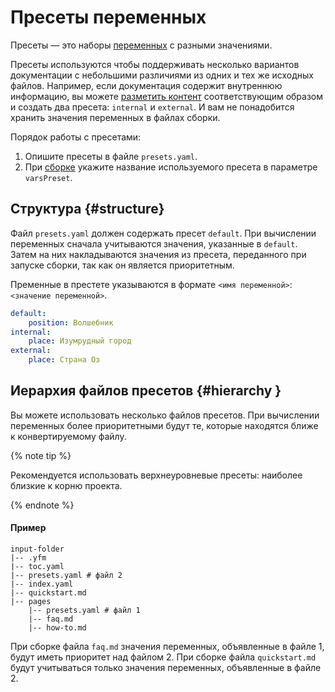 # Пресеты переменных

Пресеты — это наборы [переменных](../syntax/vars.md) с разными значениями.

Пресеты используются чтобы поддерживать несколько вариантов документации с небольшими различиями из одних и тех же исходных файлов. Например, если документация содержит внутреннюю информацию, вы можете [разметить контент](../syntax/vars.md) соответствующим образом и создать два пресета: `internal` и `external`. И вам не понадобится хранить значения переменных в файлах сборки.

Порядок работы с пресетами:
1. Опишите пресеты в файле `presets.yaml`.
1. При [сборке](../tools/docs/index.md) укажите название используемого пресета в параметре `varsPreset`.

## Структура {#structure}

Файл `presets.yaml` должен содержать пресет `default`. При вычислении переменных сначала учитываются значения, указанные в `default`. Затем на них накладываются значения из пресета, переданного при запуске сборки, так как он является приоритетным.

Пременные в престете указываются в формате `<имя переменной>`: `<значение переменной>`.

```yaml
default:
    position: Волшебник
internal:
    place: Изумрудный город
external:
    place: Страна Оз
```

## Иерархия файлов пресетов {#hierarchy }

Вы можете использовать несколько файлов пресетов. При вычислении переменных более приоритетными будут те, которые находятся ближе к конвертируемому файлу.

{% note tip %}

Рекомендуется использовать верхнеуровневые пресеты: наиболее близкие к корню проекта.

{% endnote %}

#### Пример

```
input-folder
|-- .yfm
|-- toc.yaml
|-- presets.yaml # файл 2
|-- index.yaml
|-- quickstart.md
|-- pages
    |-- presets.yaml # файл 1
    |-- faq.md
    |-- how-to.md
```

При сборке файла `faq.md` значения переменных, объявленные в файле 1, будут иметь приоритет над файлом 2.
При сборке файла `quickstart.md` будут учитываться только значения переменных, объявленные в файле 2.
